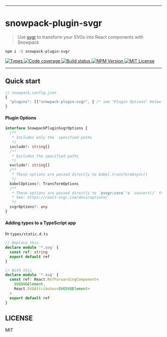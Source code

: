 <hr/>

# snowpack-plugin-svgr

> Use [svgr](https://github.com/gregberge/svgr) to transform your SVGs into React components with Snowpack

```sh
npm i -D snowpack-plugin-svgr
```

<p>
  <a aria-label="Types" href="https://www.npmjs.com/package/snowpack-plugin-svgr">
    <img alt="Types" src="https://img.shields.io/npm/types/snowpack-plugin-svgr?style=for-the-badge&labelColor=24292e">
  </a>
  <a aria-label="Code coverage report" href="https://codecov.io/gh/jaredLunde/snowpack-plugin-svgr">
    <img alt="Code coverage" src="https://img.shields.io/codecov/c/gh/jaredLunde/snowpack-plugin-svgr?style=for-the-badge&labelColor=24292e">
  </a>
  <a aria-label="Build status" href="https://travis-ci.com/jaredLunde/snowpack-plugin-svgr">
    <img alt="Build status" src="https://img.shields.io/travis/com/jaredLunde/snowpack-plugin-svgr?style=for-the-badge&labelColor=24292e">
  </a>
  <a aria-label="NPM version" href="https://www.npmjs.com/package/snowpack-plugin-svgr">
    <img alt="NPM Version" src="https://img.shields.io/npm/v/snowpack-plugin-svgr?style=for-the-badge&labelColor=24292e">
  </a>
  <a aria-label="License" href="https://jaredlunde.mit-license.org/">
    <img alt="MIT License" src="https://img.shields.io/npm/l/snowpack-plugin-svgr?style=for-the-badge&labelColor=24292e">
  </a>
</p>

---

## Quick start

```js
// snowpack.config.json
{
  "plugins": [["snowpack-plugin-svgr", { /* see "Plugin Options" below */ }]]
}
```

#### Plugin Options

```typescript
interface SnowpackPluginSvgrOptions {
  /**
   * Includes only the  specified paths
   */
  include?: string[]
  /**
   * Excludes the specified paths
   */
  exclude?: string[]
  /**
   * These options are passed directly to babel.transformAsync()
   */
  babelOptions?: TransformOptions
  /**
   * These options are passed directly to `@svgr/core`'s `convert()` function
   * See: https://react-svgr.com/docs/options/
   */
  svgrOptions?: any
}
```

#### Adding types to a TypeScript app

In `types/static.d.ts`

```typescript
// Replace this
declare module '*.svg' {
  const ref: string
  export default ref
}

// With this
declare module '*.svg' {
  const ref: React.RefForwardingComponent<
    SVGSVGElement,
    React.SVGAttributes<SVGSVGElement>
  >
  export default ref
}
```

## LICENSE

MIT
